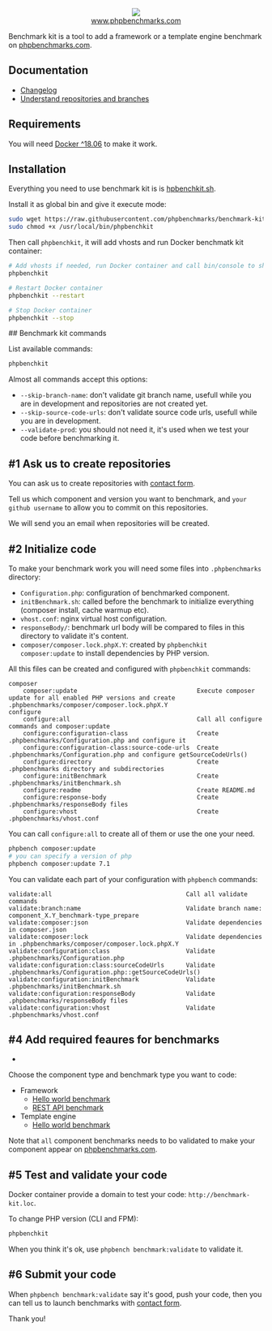 <p align="center">
  <img src="http://www.phpbenchmarks.com/images/logo_github.png">
  <br>
  <a href="http://www.phpbenchmarks.com" target="_blank">www.phpbenchmarks.com</a>
</p>

Benchmark kit is a tool to add a framework or a template engine benchmark on [phpbenchmarks.com](http://www.phpbenchmarks.com).

## Documentation

 * [Changelog](changelog.md)
 * [Understand repositories and branches](documentation/repositoriesAndBranches.md)

## Requirements

You will need [Docker ^18.06](https://docs.docker.com/install/) to make it work.

## Installation

Everything you need to use benchmark kit is is [hpbenchkit.sh](phpbenchkit.sh).

Install it as global bin and give it execute mode:
```bash
sudo wget https://raw.githubusercontent.com/phpbenchmarks/benchmark-kit/master/phpbenchkit.sh -O /usr/local/bin/phpbenchkit
sudo chmod +x /usr/local/bin/phpbenchkit
```

Then call `phpbenchkit`, it will add vhosts and run Docker benchmatk kit container:
```bash
# Add vhosts if needed, run Docker container and call bin/console to show available commands
phpbenchkit

# Restart Docker container
phpbenchkit --restart

# Stop Docker container
phpbenchkit --stop
```

## Benchmark kit commands

List available commands:
```bash
phpbenchkit
```

Almost all commands accept this options:
* `--skip-branch-name`: don't validate git branch name, usefull while you are in development and repositories are not created yet.
* `--skip-source-code-urls`: don't validate source code urls, usefull while you are in development.
* `--validate-prod`: you should not need it, it's used when we test your code before benchmarking it.

## #1 Ask us to create repositories

You can ask us to create repositories with [contact form](http://www.phpbenchmarks.com/en/contact?subject=create-benchmark-repositories).

Tell us which component and version you want to benchmark,
and `your github username` to allow you to commit on this repositories.

We will send you an email when repositories will be created.

## #2 Initialize code

To make your benchmark work you will need some files into `.phpbenchmarks` directory:
* `Configuration.php`: configuration of benchmarked component.
* `initBenchmark.sh`: called before the benchmark to initialize everything (composer install, cache warmup etc).
* `vhost.conf`: nginx virtual host configuration.
* `responseBody/`: benchmark url body will be compared to files in this directory to validate it's content.
* `composer/composer.lock.phpX.Y`: created by `phpbenchkit composer:update` to install dependencies by PHP version.

All this files can be created and configured with `phpbenchkit` commands:

```
composer
    composer:update                                 Execute composer update for all enabled PHP versions and create .phpbenchmarks/composer/composer.lock.phpX.Y
configure
    configure:all                                   Call all configure commands and composer:update
    configure:configuration-class                   Create .phpbenchmarks/Configuration.php and configure it
    configure:configuration-class:source-code-urls  Create .phpbenchmarks/Configuration.php and configure getSourceCodeUrls()
    configure:directory                             Create .phpbenchmarks directory and subdirectories
    configure:initBenchmark                         Create .phpbenchmarks/initBenchmark.sh
    configure:readme                                Create README.md
    configure:response-body                         Create .phpbenchmarks/responseBody files
    configure:vhost                                 Create .phpbenchmarks/vhost.conf
```

You can call `configure:all` to create all of them or use the one your need.

```bash
phpbench composer:update
# you can specify a version of php
phpbench composer:update 7.1
```

You can validate each part of your configuration with `phpbench` commands:
```
validate:all                                     Call all validate commands
validate:branch:name                             Validate branch name: component_X.Y_benchmark-type_prepare
validate:composer:json                           Validate dependencies in composer.json
validate:composer:lock                           Validate dependencies in .phpbenchmarks/composer/composer.lock.phpX.Y
validate:configuration:class                     Validate .phpbenchmarks/Configuration.php
validate:configuration:class:sourceCodeUrls      Validate .phpbenchmarks/Configuration.php::getSourceCodeUrls()
validate:configuration:initBenchmark             Validate .phpbenchmarks/initBenchmark.sh
validate:configuration:responseBody              Validate .phpbenchmarks/responseBody files
validate:configuration:vhost                     Validate .phpbenchmarks/vhost.conf
```

## #4 Add required feaures for benchmarks
-

Choose the component type and benchmark type you want to code:

* Framework
  * [Hello world benchmark](documentation/framework/helloWorld.md)
  * [REST API benchmark](documentation/framework/restApi.md)
* Template engine
  * [Hello world benchmark](documentation/templateEngine/helloWorld.md)

Note that `all` component benchmarks needs to bo validated to make your component appear on [phpbenchmarks.com](http://www.phpbenchmarks.com).

## #5 Test and validate your code

Docker container provide a domain to test your code: `http://benchmark-kit.loc`.

To change PHP version (CLI and FPM):
```bash
phpbenchkit 
```

When you think it's ok, use `phpbench benchmark:validate` to validate it.

## #6 Submit your code

When `phpbench benchmark:validate` say it's good, push your code,
then you can tell us to launch benchmarks with [contact form](http://www.phpbenchmarks.com/en/contact?subject=launch-benchmark).

Thank you!
